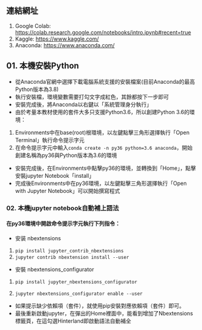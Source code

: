 ## 連結網址
1. Google Colab: https://colab.research.google.com/notebooks/intro.ipynb#recent=true
2. Kaggle: https://www.kaggle.com/
3. Anaconda: https://www.anaconda.com/

## 01. 本機安裝Python
 
* 從Anaconda官網中選擇下載電腦系統支援的安裝檔案(目前Anaconda的最高Python版本為3.8)
* 執行安裝檔，環境變數需要打勾文字成紅色，其餘都按下一步即可
* 安裝完成後，將Anaconda以右鍵以「系統管理身分執行」
* 由於考量本教材使用的套件大多只支援Python3.6，所以創建Python 3.6的環境：
1. Environments中在base(root)根環境，以左鍵點擊三角形選擇執行「Open Terminal」執行命令提示字元
2. 在命令提示字元中輸入`conda create -n py36 python=3.6 anaconda`，開始創建名稱為py36與Python版本為3.6的環境
* 安裝完成後，在Environments中點擊py36的環境，並轉換到「Home」，點擊安裝jupyter Notebook「install」
* 完成後Environments中在py36環境，以左鍵點擊三角形選擇執行「Open with Jupyter Notebook」可以開始撰寫程式

### 02. 本機jupyter notebook自動補上語法
#### 在py36環境中開啟命令提示字元執行下列指令：
* 安装 nbextensions
1. `pip install jupyter_contrib_nbextensions`
2. `jupyter contrib nbextension install --user`

* 安裝 nbextensions_configurator
1. `pip install jupyter_nbextensions_configurator`

2. `jupyter nbextensions_configurator enable --user`

* 如果提示缺少依賴項（套件），就使用pip安裝對應依賴項（套件）即可。
* 最後重新啟動jupyter，在彈出的Home裡面中，能看到增加了Nbextensions標籤頁，在這勾選Hinterland即啟動語法自動補全

